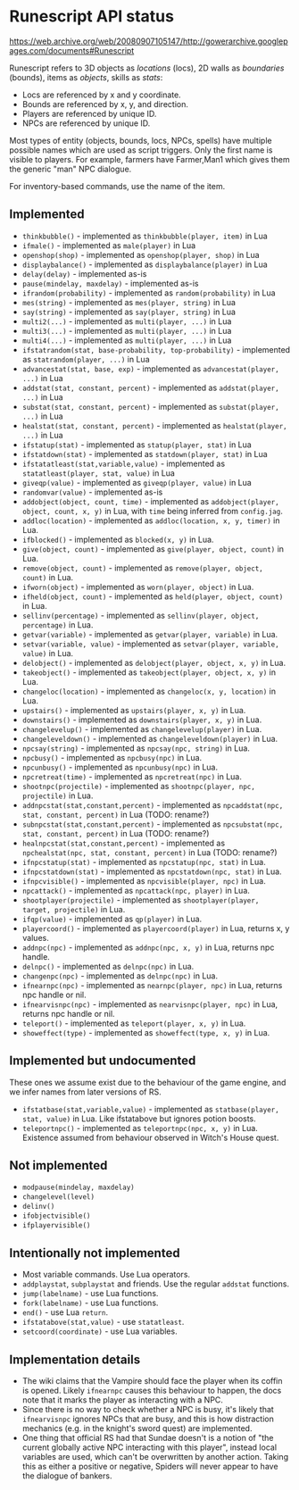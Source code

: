 Runescript API status
=====================

https://web.archive.org/web/20080907105147/http://gowerarchive.googlepages.com/documents#Runescript

Runescript refers to 3D objects as *locations* (locs), 2D walls as
*boundaries* (bounds), items as *objects*, skills as *stats*:

* Locs are referenced by x and y coordinate.
* Bounds are referenced by x, y, and direction.
* Players are referenced by unique ID.
* NPCs are referenced by unique ID.

Most types of entity (objects, bounds, locs, NPCs, spells)
have multiple possible names which are used as script triggers.
Only the first name is visible to players. For example, farmers
have Farmer,Man1 which gives them the generic "man" NPC dialogue.

For inventory-based commands, use the name of the item.

Implemented
-----------

* `thinkbubble()` - implemented as `thinkbubble(player, item)` in Lua
* `ifmale()` - implemented as `male(player)` in Lua
* `openshop(shop)` - implemented as `openshop(player, shop)` in Lua
* `displaybalance()` - implemented as `displaybalance(player)` in Lua
* `delay(delay)` - implemented as-is
* `pause(mindelay, maxdelay)` - implemented as-is
* `ifrandom(probability)` - implemented as `random(probability)` in Lua
* `mes(string)` - implemented as `mes(player, string)` in Lua
* `say(string)` - implemented as `say(player, string)` in Lua
* `multi2(...)` - implemented as `multi(player, ...)` in Lua
* `multi3(...)` - implemented as `multi(player, ...)` in Lua
* `multi4(...)` - implemented as `multi(player, ...)` in Lua
* `ifstatrandom(stat, base-probability, top-probability)` - implemented as `statrandom(player, ...)` in Lua
* `advancestat(stat, base, exp)` - implemented as `advancestat(player, ...)` in Lua
* `addstat(stat, constant, percent)` - implemented as `addstat(player, ...)` in Lua
* `substat(stat, constant, percent)` - implemented as `substat(player, ...)` in Lua
* `healstat(stat, constant, percent)` - implemented as `healstat(player, ...)` in Lua
* `ifstatup(stat)` - implemented as `statup(player, stat)` in Lua
* `ifstatdown(stat)` - implemented as `statdown(player, stat)` in Lua
* `ifstatatleast(stat,variable,value)` - implemented as `statatleast(player, stat, value)` in Lua
* `giveqp(value)` - implemented as `giveqp(player, value)` in Lua
* `randomvar(value)` - implemented as-is
* `addobject(object, count, time)` - implemented as `addobject(player, object, count, x, y)` in Lua, with `time` being inferred from `config.jag`.
* `addloc(location)` - implemented as `addloc(location, x, y, timer)` in Lua.
* `ifblocked()` - implemented as `blocked(x, y)` in Lua.
* `give(object, count)` - implemented as `give(player, object, count)` in Lua.
* `remove(object, count)` - implemented as `remove(player, object, count)` in Lua.
* `ifworn(object)` - implemented as `worn(player, object)` in Lua.
* `ifheld(object, count)` - implemented as `held(player, object, count)` in Lua.
* `sellinv(percentage)` - implemented as `sellinv(player, object, percentage)` in Lua.
* `getvar(variable)` - implemented as `getvar(player, variable)` in Lua.
* `setvar(variable, value)` - implemented as `setvar(player, variable, value)` in Lua.
* `delobject()` - implemented as `delobject(player, object, x, y)` in Lua.
* `takeobject()` - implemented as `takeobject(player, object, x, y)` in Lua.
* `changeloc(location)` - implemented as `changeloc(x, y, location)` in Lua.
* `upstairs()` - implemented as `upstairs(player, x, y)` in Lua.
* `downstairs()` - implemented as `downstairs(player, x, y)` in Lua.
* `changelevelup()` - implemented as `changelevelup(player)` in Lua.
* `changeleveldown()` - implemented as `changeleveldown(player)` in Lua.
* `npcsay(string)` - implemented as `npcsay(npc, string)` in Lua.
* `npcbusy()` - implemented as `npcbusy(npc)` in Lua.
* `npcunbusy()` - implemented as `npcunbusy(npc)` in Lua.
* `npcretreat(time)` - implemented as `npcretreat(npc)` in Lua.
* `shootnpc(projectile)` - implemented as `shootnpc(player, npc, projectile)` in Lua.
* `addnpcstat(stat,constant,percent)` - implemented as `npcaddstat(npc, stat, constant, percent)` in Lua (TODO: rename?)
* `subnpcstat(stat,constant,percent)` - implemented as `npcsubstat(npc, stat, constant, percent)` in Lua (TODO: rename?)
* `healnpcstat(stat,constant,percent)` - implemented as `npchealstat(npc, stat, constant, percent)` in Lua (TODO: rename?)
* `ifnpcstatup(stat)` - implemented as `npcstatup(npc, stat)` in Lua.
* `ifnpcstatdown(stat)` - implemented as `npcstatdown(npc, stat)` in Lua.
* `ifnpcvisible()` - implemented as `npcvisible(player, npc)` in Lua.
* `npcattack()` - implemented as `npcattack(npc, player)` in Lua.
* `shootplayer(projectile)` - implemented as `shootplayer(player, target, projectile)` in Lua.
* `ifqp(value)` - implemented as `qp(player)` in Lua.
* `playercoord()` - implemented as `playercoord(player)` in Lua, returns x, y values.
* `addnpc(npc)` - implemented as `addnpc(npc, x, y)` in Lua, returns npc handle.
* `delnpc()` - implemented as `delnpc(npc)` in Lua.
* `changenpc(npc)` - implemented as `delnpc(npc)` in Lua.
* `ifnearnpc(npc)` - implemented as `nearnpc(player, npc)` in Lua, returns npc handle or nil.
* `ifnearvisnpc(npc)` - implemented as `nearvisnpc(player, npc)` in Lua, returns npc handle or nil.
* `teleport()` - implemented as `teleport(player, x, y)` in Lua.
* `showeffect(type)` - implemented as `showeffect(type, x, y)` in Lua.

Implemented but undocumented
----------------------------

These ones we assume exist due to the behaviour of the game engine,
and we infer names from later versions of RS.

* `ifstatbase(stat,variable,value)` - implemented as `statbase(player, stat, value)`
   in Lua.  Like ifstatabove but ignores potion boosts.
* `teleportnpc()` - implemented as `teleportnpc(npc, x, y)` in Lua.
   Existence assumed from behaviour observed in Witch's House quest.

Not implemented
---------------

* `modpause(mindelay, maxdelay)`
* `changelevel(level)`
* `delinv()`
* `ifobjectvisible()`
* `ifplayervisible()`

Intentionally not implemented
-----------------------------

* Most variable commands. Use Lua operators.
* `addplaystat`, `subplaystat` and friends. Use the regular `addstat` functions.
* `jump(labelname)` - use Lua functions.
* `fork(labelname)` - use Lua functions.
* `end()` - use Lua `return`.
* `ifstatabove(stat,value)` - use `statatleast`.
* `setcoord(coordinate)` - use Lua variables.

Implementation details
----------------------

* The wiki claims that the Vampire should face the player when its
  coffin is opened.  Likely `ifnearnpc` causes this behaviour to happen,
  the docs note that it marks the player as interacting with a NPC.
* Since there is no way to check whether a NPC is busy, it's likely
  that `ifnearvisnpc` ignores NPCs that are busy, and this is how
  distraction mechanics (e.g. in the knight's sword quest) are
  implemented.
* One thing that official RS had that Sundae doesn't is a notion of
  "the current globally active NPC interacting with this player",
  instead local variables are used, which can't be overwritten
  by another action. Taking this as either a positive or negative,
  Spiders will never appear to have the dialogue of bankers.
